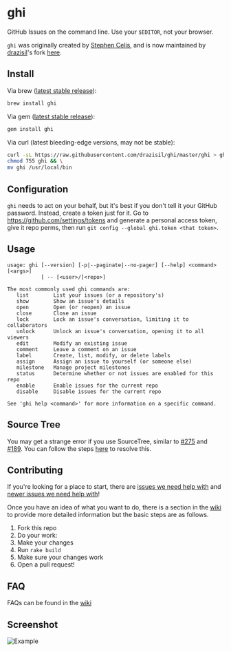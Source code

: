 # ghi

GitHub Issues on the command line. Use your `$EDITOR`, not your browser.

`ghi` was originally created by [Stephen Celis](https://github.com/stephencelis), and is now maintained by [drazisil](https://github.com/drazisil)'s fork [here](https://github.com/drazisil/ghi).

## Install

Via brew ([latest stable release](https://github.com/drazisil/ghi/releases/latest)):
``` sh
brew install ghi
```

Via gem ([latest stable release](https://github.com/drazisil/ghi/releases/latest)):
``` sh
gem install ghi
```

Via curl (latest bleeding-edge versions, may not be stable):
``` sh
curl -sL https://raw.githubusercontent.com/drazisil/ghi/master/ghi > ghi && \
chmod 755 ghi && \
mv ghi /usr/local/bin
```

## Configuration

`ghi` needs to act on your behalf, but it's best if you don't tell it your GitHub password.  Instead, create a token just for it.  Go to https://github.com/settings/tokens and generate a personal access token, give it repo perms, then run `git config --global ghi.token <that token>`.

## Usage

```
usage: ghi [--version] [-p|--paginate|--no-pager] [--help] <command> [<args>]
           [ -- [<user>/]<repo>]

The most commonly used ghi commands are:
   list        List your issues (or a repository's)
   show        Show an issue's details
   open        Open (or reopen) an issue
   close       Close an issue
   lock        Lock an issue's conversation, limiting it to collaborators
   unlock      Unlock an issue's conversation, opening it to all viewers
   edit        Modify an existing issue
   comment     Leave a comment on an issue
   label       Create, list, modify, or delete labels
   assign      Assign an issue to yourself (or someone else)
   milestone   Manage project milestones
   status      Determine whether or not issues are enabled for this repo
   enable      Enable issues for the current repo
   disable     Disable issues for the current repo

See 'ghi help <command>' for more information on a specific command.
```

## Source Tree
You may get a strange error if you use SourceTree, similar to [#275](https://github.com/stephencelis/ghi/issues/275) and [#189](https://github.com/stephencelis/ghi/issues/189). You can follow the steps [here](https://github.com/stephencelis/ghi/issues/275#issuecomment-182895962) to resolve this.

## Contributing

If you're looking for a place to start, there are [issues we need help with](https://github.com/stephencelis/ghi/issues?q=is%3Aopen+is%3Aissue+label%3A%22help+wanted%22) and [newer issues we need help with](https://github.com/drazisil/ghi/issues?q=is%3Aopen+is%3Aissue+label%3A%22help+wanted%22)!

Once you have an idea of what you want to do, there is a section in the [wiki](https://github.com/stephencelis/ghi/wiki/Contributing) to provide more detailed information but the basic steps are as follows.

1. Fork this repo
2. Do your work:
  1. Make your changes
  2. Run `rake build`
  3. Make sure your changes work
3. Open a pull request!

## FAQ

FAQs can be found in the [wiki](https://github.com/stephencelis/ghi/wiki/FAQ)

## Screenshot

![Example](images/example.png)
